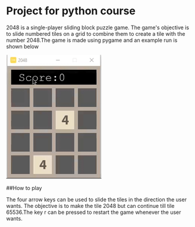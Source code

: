 # Project for python course 

2048 is a single-player sliding block puzzle game. The game's objective is to slide numbered tiles on a grid to combine them to create a tile with the number 2048.The game is made using pygame and an example run is shown below

![Alt Text](https://github.com/abhey-sujith/python-course-project/blob/master/2048%20game/example.gif)

##How to play

The four arrow keys can be used to slide the tiles in the direction the user wants. The objective is to make the tile 2048 but can continue till tile 65536.The key r can be pressed to restart the game whenever the user wants.
